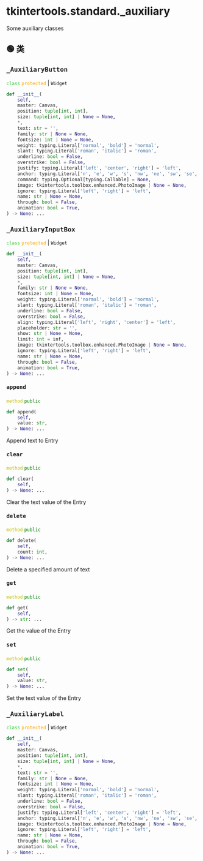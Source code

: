 # tkintertools.standard._auxiliary

Some auxiliary classes

## 🟢 类

### <big>`_AuxiliaryButton`</big>



<code style='color: limegreen;'>class</code> <code style='color: orange;'>protected</code> | `Widget`


```python
def __init__(
    self,
    master: Canvas,
    position: tuple[int, int],
    size: tuple[int, int] | None = None,
    *,
    text: str = '',
    family: str | None = None,
    fontsize: int | None = None,
    weight: typing.Literal['normal', 'bold'] = 'normal',
    slant: typing.Literal['roman', 'italic'] = 'roman',
    underline: bool = False,
    overstrike: bool = False,
    justify: typing.Literal['left', 'center', 'right'] = 'left',
    anchor: typing.Literal['n', 'e', 'w', 's', 'nw', 'ne', 'sw', 'se', 'center'] = 'center',
    command: typing.Optional[typing.Callable] = None,
    image: tkintertools.toolbox.enhanced.PhotoImage | None = None,
    ignore: typing.Literal['left', 'right'] = 'left',
    name: str | None = None,
    through: bool = False,
    animation: bool = True,
) -> None: ...
```





### <big>`_AuxiliaryInputBox`</big>



<code style='color: limegreen;'>class</code> <code style='color: orange;'>protected</code> | `Widget`


```python
def __init__(
    self,
    master: Canvas,
    position: tuple[int, int],
    size: tuple[int, int] | None = None,
    *,
    family: str | None = None,
    fontsize: int | None = None,
    weight: typing.Literal['normal', 'bold'] = 'normal',
    slant: typing.Literal['roman', 'italic'] = 'roman',
    underline: bool = False,
    overstrike: bool = False,
    align: typing.Literal['left', 'right', 'center'] = 'left',
    placeholder: str = '',
    show: str | None = None,
    limit: int = inf,
    image: tkintertools.toolbox.enhanced.PhotoImage | None = None,
    ignore: typing.Literal['left', 'right'] = 'left',
    name: str | None = None,
    through: bool = False,
    animation: bool = True,
) -> None: ...
```



#### <big>`append`</big>


<code style='color: #BBBB00;'>method</code> <code style='color: green;'>public</code>

```python
def append(
    self,
    value: str,
) -> None: ...
```
Append text to Entry

#### <big>`clear`</big>


<code style='color: #BBBB00;'>method</code> <code style='color: green;'>public</code>

```python
def clear(
    self,
) -> None: ...
```
Clear the text value of the Entry

#### <big>`delete`</big>


<code style='color: #BBBB00;'>method</code> <code style='color: green;'>public</code>

```python
def delete(
    self,
    count: int,
) -> None: ...
```
Delete a specified amount of text

#### <big>`get`</big>


<code style='color: #BBBB00;'>method</code> <code style='color: green;'>public</code>

```python
def get(
    self,
) -> str: ...
```
Get the value of the Entry

#### <big>`set`</big>


<code style='color: #BBBB00;'>method</code> <code style='color: green;'>public</code>

```python
def set(
    self,
    value: str,
) -> None: ...
```
Set the text value of the Entry



### <big>`_AuxiliaryLabel`</big>



<code style='color: limegreen;'>class</code> <code style='color: orange;'>protected</code> | `Widget`


```python
def __init__(
    self,
    master: Canvas,
    position: tuple[int, int],
    size: tuple[int, int] | None = None,
    *,
    text: str = '',
    family: str | None = None,
    fontsize: int | None = None,
    weight: typing.Literal['normal', 'bold'] = 'normal',
    slant: typing.Literal['roman', 'italic'] = 'roman',
    underline: bool = False,
    overstrike: bool = False,
    justify: typing.Literal['left', 'center', 'right'] = 'left',
    anchor: typing.Literal['n', 'e', 'w', 's', 'nw', 'ne', 'sw', 'se', 'center'] = 'center',
    image: tkintertools.toolbox.enhanced.PhotoImage | None = None,
    ignore: typing.Literal['left', 'right'] = 'left',
    name: str | None = None,
    through: bool = False,
    animation: bool = True,
) -> None: ...
```





